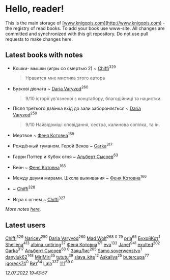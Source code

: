 # Hello, reader!
This is the main storage of [www.knigopis.com](http://www.knigopis.com) - the registry of read books.
To add your book use www-site. All changes are committed and synchronized with this git repository.
Do not use pull requests to make changes here.


## Latest books with notes
* Кошки- мышки (игры со смертью 2) ~ [Chiffi](users/105/105831994080785626680-google)<sup>329</sup>
    > Нравится мне мистика этого автора

* Бузкові дівчата ~ [Daria Varyvod](users/829/829893410524253-facebook)<sup>260</sup>
    > 9/10 історії ув'язненої з концтабору, благодійниці та нацистки.

* Після третього дзвінка вхід до зали забороняється ~ [Daria Varyvod](users/829/829893410524253-facebook)<sup>259</sup>
    > 9/10 Найвідоміші оповідання, сестра, калинова сопілка, та ін.

* Мертвое ~ [Феня Котовна](users/109/109746193906459706720-google)<sup>169</sup>

* Рождённый туманом. Герой Веков ~ [Garka](users/115/115753719718250012620-google)<sup>317</sup>

* Гарри Поттер и Кубок огня ~ [Альберт Сысоев](users/474/47446642-vkontakte)<sup>63</sup>

* Вейн ~ [Феня Котовна](users/109/109746193906459706720-google)<sup>168</sup>

* Между двумя мирами. Школа выживания ~ [Феня Котовна](users/109/109746193906459706720-google)<sup>166</sup>

*  ~ [Chiffi](users/105/105831994080785626680-google)<sup>328</sup>

* Игра с огнем ~ [Chiffi](users/105/105831994080785626680-google)<sup>327</sup>


_More notes [here](latest_books_with_notes.md)._


## Latest users
[Chiffi](users/105/105831994080785626680-google)<sup>329</sup> 
[Naricev](users/107/107090515204537133928-google)<sup>250</sup> 
[Daria Varyvod](users/829/829893410524253-facebook)<sup>260</sup> 
[Mad Wolf](users/947/94738840-vkontakte)<sup>268</sup> 
[](users/111/111801556640666266346-google)<sup>0</sup> 
[](users/153/1537586159620888-facebook)<sup>79</sup> 
[pria](users/128/128917939-vkontakte)<sup>65</sup> 
[БухойКот](users/110/110048943341360971998-google)<sup>1</sup> 
[Shellena](users/134/13413591548892934957-mailru)<sup>413</sup> 
[albina_untiring](users/257/2579695-vkontakte)<sup>37</sup> 
[Феня Котовна](users/109/109746193906459706720-google)<sup>171</sup> 
[eva](users/111/111656270551033014778-google)<sup>133</sup> 
[Janet](users/108/108113656204404967440-google)<sup>941</sup> 
[exulted](users/100/100599204551896265722-google)<sup>202</sup> 
[Garka](users/115/115753719718250012620-google)<sup>317</sup> 
[Альберт Сысоев](users/474/47446642-vkontakte)<sup>63</sup> 
[](users/108/108232389081536340744-google)<sup>0</sup> 
[ЗаяцЛис](users/112/112388384595246311466-google)<sup>205</sup> 
[Samo.soverwenstvo](users/794/79473926-yandex)<sup>1</sup> 
[danyluk62](users/374/374149854-vkontakte)<sup>148</sup> 
[MiriMiri](users/106/106107989792957993574-google)<sup>35</sup> 
[tututu](users/135/135685382-vkontakte)<sup>39</sup> 
[slava_kite](users/134/134671934-vkontakte)<sup>12</sup> 
[Askaliya](users/326/326783541-vkontakte)<sup>25</sup> 
[butercupa](users/193/193697993-vkontakte)<sup>77</sup> 
[igoreck74](users/196/19636499-vkontakte)<sup>0</sup> 
[Вит](users/300/300273923-vkontakte)<sup>84</sup> 
[Lala](users/761/76187635-vkontakte)<sup>337</sup> 
[111](users/309/309238388536274478-mailru)<sup>69</sup> 
[](users/262/26220924-yandex)<sup>0</sup> 


_12.07.2022 19:43:57_
